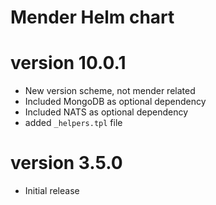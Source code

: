# Mender Helm chart

# version 10.0.1
* New version scheme, not mender related
* Included MongoDB as optional dependency
* Included NATS as optional dependency
* added `_helpers.tpl` file

# version 3.5.0
* Initial release
